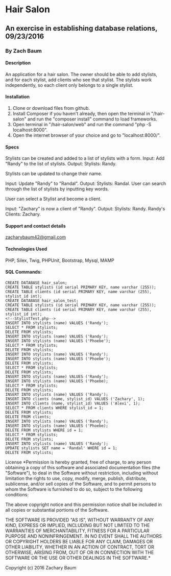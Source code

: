 # Hair Salon

## An exercise in establishing database relations, 09/23/2016

### By Zach Baum

#### Description

An application for a hair salon. The owner should be able to add stylists, and for each stylist, add clients who see that stylist. The stylists work independently, so each client only belongs to a single stylist.

#### Installation

1. Clone or download files from github.
2. Install Composer if you haven't already, then open the terminal in "/hair-salon" and run the "composer install" command to load frameworks.
3. Open terminal in "/hair-salon/web" and run the command "php -S localhost:8000".
4. Open the internet browser of your choice and go to "localhost:8000/".

#### Specs

Stylists can be created and added to a list of stylists with a form.
Input: Add "Randy" to the list of stylists.
Output: Stylists: Randy.

Stylists can be updated to change their name.

Input: Update "Randy" to "Randal".
Output: Stylists: Randal.
User can search through the list of stylists by inputting key words.

User can select a Stylist and become a client.

Input: "Zachary" is now a client of "Randy".
Output: Stylists: Randy. Randy's Clients: Zachary.

#### Support and contact details

zacharybaum42@gmail.com

#### Technologies Used

PHP, Silex, Twig, PHPUnit, Bootstrap, Mysql, MAMP

#### SQL Commands:

~~~
CREATE DATABASE hair_salon;
CREATE TABLE stylists (id serial PRIMARY KEY, name varchar (255));
CREATE TABLE clients (id serial PRIMARY KEY, name varchar (255), stylist_id int);
CREATE DATABASE hair_salon_test;
CREATE TABLE stylists (id serial PRIMARY KEY, name varchar (255));
CREATE TABLE clients (id serial PRIMARY KEY, name varchar (255), stylist_id int);
<!--StylistTest.php-->
INSERT INTO stylists (name) VALUES ('Randy');
SELECT * FROM stylists;
DELETE FROM stylists;
INSERT INTO stylists (name) VALUES ('Randy');
INSERT INTO stylists (name) VALUES ('Phoebe');
SELECT * FROM stylists;
DELETE FROM stylists;
INSERT INTO stylists (name) VALUES ('Randy');
INSERT INTO stylists (name) VALUES ('Phoebe');
DELETE FROM stylists;
SELECT * FROM stylists;
DELETE FROM stylists;
INSERT INTO stylists (name) VALUES ('Randy');
INSERT INTO stylists (name) VALUES ('Phoebe);
SELECT * FROM stylists;
DELETE FROM stylists;
INSERT INTO stylists (name) VALUES ('Randy');
INSERT INTO clients (name, stylist_id) VALUES ('Zachary', 1);
INSERT INTO clients (name, stylist_id) VALUES ('Alexi', 1);
SELECT * FROM clients WHERE stylist_id = 1;
DELETE FROM stylists;
DELETE FROM clients;
INSERT INTO stylists (name) VALUES ('Randy');
INSERT INTO stylists (name) VALUES ('Phoebe);
DELETE FROM stylists WHERE id = 1;
SELECT * FROM stylists;
DELETE FROM stylists;
INSERT INTO stylists (name) VALUES ('Randy');
UPDATE stylists SET name = 'Randal' WHERE id = 1;
DELETE FROM stylists;
~~~

License
*Permission is hereby granted, free of charge, to any person obtaining a copy of this software and associated documentation files (the "Software"), to deal in the Software without restriction, including without limitation the rights to use, copy, modify, merge, publish, distribute, sublicense, and/or sell copies of the Software, and to permit persons to whom the Software is furnished to do so, subject to the following conditions:

The above copyright notice and this permission notice shall be included in all copies or substantial portions of the Software.

THE SOFTWARE IS PROVIDED "AS IS", WITHOUT WARRANTY OF ANY KIND, EXPRESS OR IMPLIED, INCLUDING BUT NOT LIMITED TO THE WARRANTIES OF MERCHANTABILITY, FITNESS FOR A PARTICULAR PURPOSE AND NONINFRINGEMENT. IN NO EVENT SHALL THE AUTHORS OR COPYRIGHT HOLDERS BE LIABLE FOR ANY CLAIM, DAMAGES OR OTHER LIABILITY, WHETHER IN AN ACTION OF CONTRACT, TORT OR OTHERWISE, ARISING FROM, OUT OF OR IN CONNECTION WITH THE SOFTWARE OR THE USE OR OTHER DEALINGS IN THE SOFTWARE.*

Copyright (c) 2016 Zachary Baum
